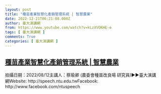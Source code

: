 ```yaml
---
layout: post
title: "種苗產業智慧化產銷管理系統 | 智慧農業"
date: 2022-12-21T06:21:08.000Z
author: 臺大演講網
from: https://www.youtube.com/watch?v=kLzXVOKHE-o
tags: [ 臺大演講網 ]
comments: True
categories: [ 臺大演講網 ]
---
```

<!--1671603668000-->
[種苗產業智慧化產銷管理系統 | 智慧農業](https://www.youtube.com/watch?v=kLzXVOKHE-o)
------

<div>
拍攝日期：2022/08/12主講人：蔡瑜卿 (農委會種苗改良場 研究員)►►臺大演講網Website: http://speech.ntu.edu.twFacebook: http://www.facebook.com/ntuspeech
</div>
